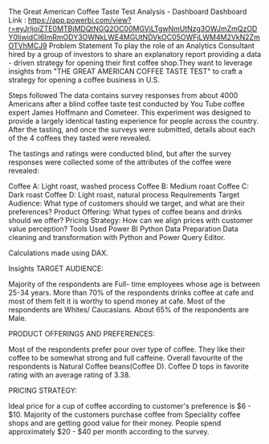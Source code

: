 The Great American Coffee Taste Test Analysis - Dashboard
Dashboard Link : https://app.powerbi.com/view?r=eyJrIjoiZTE0MTBjMDQtNGQ2OC00MGViLTgwNmUtNzg3OWJmZmQzODY0IiwidCI6ImRmODY3OWNkLWE4MGUtNDVkOC05OWFjLWM4M2VkN2ZmOTVhMCJ9
Problem Statement
To play the role of an Analytics Consultant hired by a group of investors to share an explanatory report providing a data - driven strategy for opening their first coffee shop.They want to leverage insights from "THE GREAT AMERICAN COFFEE TASTE TEST" to craft a strategy for opening a coffee business in U.S.

Steps followed
The data contains survey responses from about 4000 Americans after a blind coffee taste test conducted by You Tube coffee expert James Hoffmann and Cometeer. This experiment was designed to provide a largely identical tasting experience for people across the country. After the tasting, and once the surveys were submitted, details about each of the 4 coffees they tasted were revealed.

The tastings and ratings were conducted blind, but after the survey responses were collected some of the attributes of the coffee were revealed:

Coffee A: Light roast, washed process
Coffee B: Medium roast
Coffee C: Dark roast
Coffee D: Light roast, natural process
Requirements
Target Audience: What type of customers should we target, and what are their preferences?
Product Offering: What types of coffee beans and drinks should we offer?
Pricing Strategy: How can we align prices with customer value perception?
Tools Used
Power BI
Python
Data Preparation
Data cleaning and transformation with Python and Power Query Editor.

Calculations made using DAX.

Insights
TARGET AUDIENCE:

Majority of the respondents are Full- time employees whose age is between 25-34 years. More than 70% of the respondents drinks coffee at cafe and most of them felt it is worthy to spend money at cafe. Most of the respondents are Whites/ Caucasians. About 65% of the respondents are Male.

PRODUCT OFFERINGS AND PREFERENCES:

Most of the respondents prefer pour over type of coffee. They like their coffee to be somewhat strong and full caffeine. Overall favourite of the respondents is Natural Coffee beans(Coffee D). Coffee D tops in favorite rating with an average rating of 3.38.

PRICING STRATEGY:

Ideal price for a cup of coffee according to customer's preference is $6 - $10. Majority of the customers purchase coffee from Speciality coffee shops and are getting good value for their money. People spend approximately $20 - $40 per month according to the survey.
